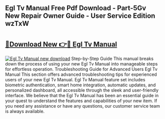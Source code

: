 ## Egl Tv Manual Free Pdf Download - Part-5Gv New Repair Owner Guide - User Service Edition wzTxW

# <h2><a href="http://cf21130.oget.top/?id=Egl+Tv+Manual">🔗Download New 👉🔴 Egl Tv Manual</a></h2>

[![Egl Tv Manual new download](https://i.imgur.com/5g1atiW.png)](http://cf21130.oget.top/?id=Egl+Tv+Manual)
Step-by-Step Guide This manual breaks down the process of using your new Egl Tv Manual into manageable steps for effortless operation. Troubleshooting Guide for Advanced Users Egl Tv Manual This section offers advanced troubleshooting tips for experienced users of your new Egl Tv Manual. Egl Tv Manual feature set includes biometric authentication, smart home integration, automatic updates, and personalized dashboard, all accessible through the sleek and user-friendly interface. We believe that the Egl Tv Manual has been an essential guide in your quest to understand the features and capabilities of your new item. If you need any assistance or have any questions, our customer service team is always available.

